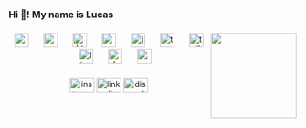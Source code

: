 <h3 align="left">Hi 👋! My name is Lucas</h3>

###

<img align="right" height="150" src="https://i.giphy.com/media/v1.Y2lkPTc5MGI3NjExdzJ1eW9lc2pjcnZib2NyNW5nc2JsdDM5dHUzM3cyemFucmVocDhrZiZlcD12MV9pbnRlcm5hbF9naWZfYnlfaWQmY3Q9Zw/UbGbmOiBIT3lFKz25e/giphy.gif" />

###

<div align="center">
<img src="https://cdn.jsdelivr.net/gh/devicons/devicon/icons/react/react-original.svg" height="25" alt="react logo" />
<img width="18" />
<img src="https://cdn.jsdelivr.net/gh/devicons/devicon/icons/nodejs/nodejs-original.svg" height="25" alt="nodejs logo" />
<img width="18" />
<img src="https://cdn.jsdelivr.net/gh/devicons/devicon/icons/html5/html5-original.svg" height="25" alt="html5 logo" />
<img width="18" />
<img src="https://cdn.jsdelivr.net/gh/devicons/devicon/icons/css3/css3-original.svg" height="25" alt="css3 logo" />
<img width="18" />
<img src="https://cdn.jsdelivr.net/gh/devicons/devicon/icons/javascript/javascript-original.svg" height="25" alt="javascript logo" />
<img width="18" />
<img src="https://cdn.jsdelivr.net/gh/devicons/devicon/icons/typescript/typescript-original.svg" height="25" alt="typescript logo" />
<img width="18" />
<img src="https://cdn.jsdelivr.net/gh/devicons/devicon/icons/tailwindcss/tailwindcss-original-wordmark.svg" height="25" alt="tailwindcss logo" />
<img width="18" />
<img src="https://cdn.jsdelivr.net/gh/devicons/devicon/icons/linux/linux-original.svg" height="25" alt="linux logo" />
<img width="18" />
<img src="https://cdn.jsdelivr.net/gh/devicons/devicon/icons/docker/docker-original.svg" height="25" alt="docker logo" />
<img width="18" />
<img src="https://cdn.jsdelivr.net/gh/devicons/devicon/icons/mysql/mysql-original.svg" height="25" alt="mysql logo" />
</div>

###

<div align="center">
<img src="https://raw.githubusercontent.com/maurodesouza/profile-readme-generator/master/src/assets/icons/social/instagram/default.svg" width="43" height="25" alt="instagram logo" />
<img src="https://raw.githubusercontent.com/maurodesouza/profile-readme-generator/master/src/assets/icons/social/linkedin/default.svg" width="43" height="25" alt="linkedin logo" />
<img src="https://raw.githubusercontent.com/maurodesouza/profile-readme-generator/master/src/assets/icons/social/discord/default.svg" width="43" height="25" alt="discord logo" />
</div>

###

